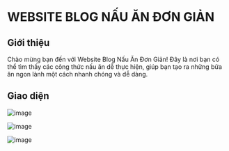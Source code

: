 # WEBSITE BLOG NẤU ĂN ĐƠN GIẢN
## Giới thiệu

Chào mừng bạn đến với Website Blog Nấu Ăn Đơn Giản! Đây là nơi bạn có thể tìm thấy các công thức nấu ăn dễ thực hiện, giúp bạn tạo ra những bữa ăn ngon lành một cách nhanh chóng và dễ dàng.

## Giao diện
![image](https://github.com/user-attachments/assets/a2094ffe-4cfd-43b6-871a-283419d458e4)

![image](https://github.com/user-attachments/assets/17ae847f-14ec-44cd-adb8-0706e9ad0dab)

![image](https://github.com/user-attachments/assets/cf83c3ef-82dc-409b-bcbe-ea47122b9772)
